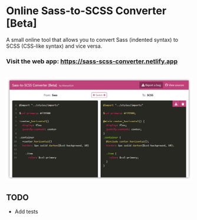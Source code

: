 # Online Sass-to-SCSS Converter [Beta]

A small online tool that allows you to convert Sass (indented syntax) to SCSS (CSS-like syntax) and vice versa.

### Visit the web app: https://sass-scss-converter.netlify.app

<br/>

<a href="https://sass-scss-converter.netlify.app" align="center">
  <img src="./res/screenshot.png"/>
</a>

## TODO
* Add tests
